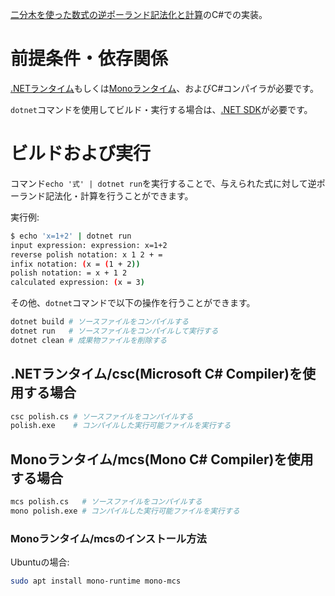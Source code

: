 [二分木を使った数式の逆ポーランド記法化と計算](https://smdn.jp/programming/tips/polish/)のC#での実装。

# 前提条件・依存関係
[.NETランタイム](https://dotnet.microsoft.com/ja-jp/download)もしくは[Monoランタイム](https://www.mono-project.com/)、およびC#コンパイラが必要です。

`dotnet`コマンドを使用してビルド・実行する場合は、[.NET SDK](https://docs.microsoft.com/ja-jp/dotnet/core/sdk)が必要です。

# ビルドおよび実行
コマンド`echo '式' | dotnet run`を実行することで、与えられた式に対して逆ポーランド記法化・計算を行うことができます。

実行例:
```sh
$ echo 'x=1+2' | dotnet run
input expression: expression: x=1+2
reverse polish notation: x 1 2 + =
infix notation: (x = (1 + 2))
polish notation: = x + 1 2
calculated expression: (x = 3)
```

その他、`dotnet`コマンドで以下の操作を行うことができます。

```sh
dotnet build # ソースファイルをコンパイルする
dotnet run   # ソースファイルをコンパイルして実行する
dotnet clean # 成果物ファイルを削除する
```

## .NETランタイム/csc(Microsoft C# Compiler)を使用する場合
```sh
csc polish.cs # ソースファイルをコンパイルする
polish.exe    # コンパイルした実行可能ファイルを実行する
```

## Monoランタイム/mcs(Mono C# Compiler)を使用する場合
```sh
mcs polish.cs   # ソースファイルをコンパイルする
mono polish.exe # コンパイルした実行可能ファイルを実行する
```

### Monoランタイム/mcsのインストール方法
Ubuntuの場合:
```sh
sudo apt install mono-runtime mono-mcs
```
